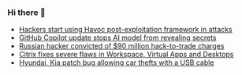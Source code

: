 ### Hi there 👋

<!--START_SECTION:feed-->
* [Hackers start using Havoc post-exploitation framework in attacks](https://www.bleepingcomputer.com/news/security/hackers-start-using-havoc-post-exploitation-framework-in-attacks/)
* [GitHub Copilot update stops AI model from revealing secrets](https://www.bleepingcomputer.com/news/security/github-copilot-update-stops-ai-model-from-revealing-secrets/)
* [Russian hacker convicted of $90 million hack-to-trade charges](https://www.bleepingcomputer.com/news/security/russian-hacker-convicted-of-90-million-hack-to-trade-charges/)
* [Citrix fixes severe flaws in Workspace, Virtual Apps and Desktops](https://www.bleepingcomputer.com/news/security/citrix-fixes-severe-flaws-in-workspace-virtual-apps-and-desktops/)
* [Hyundai, Kia patch bug allowing car thefts with a USB cable](https://www.bleepingcomputer.com/news/security/hyundai-kia-patch-bug-allowing-car-thefts-with-a-usb-cable/)
<!--END_SECTION:feed-->

<!--
**frankenk/frankenk** is a ✨ _special_ ✨ repository because its `README.md` (this file) appears on your GitHub profile.

Here are some ideas to get you started:

- 🔭 I’m currently working on ...
- 🌱 I’m currently learning ...
- 👯 I’m looking to collaborate on ...
- 🤔 I’m looking for help with ...
- 💬 Ask me about ...
- 📫 How to reach me: ...
- 😄 Pronouns: ...
- ⚡ Fun fact: ...
-->



